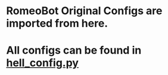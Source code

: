 # RomeoBot Original Configs are imported from here.

# All configs can be found in [hell_config.py](https://github.com/TheVaders/InVade/blob/master/RomeoBot/config/hell_config.py)
